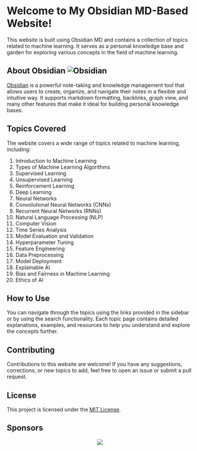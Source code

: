 # Welcome to My Obsidian MD-Based Website!


This website is built using Obsidian MD and contains a collection of topics related to machine learning. It serves as a personal knowledge base and garden for exploring various concepts in the field of machine learning.

## About Obsidian <img src = "" alt="Obsidian"/>

[Obsidian](https://obsidian.md/) is a powerful note-taking and knowledge management tool that allows users to create, organize, and navigate their notes in a flexible and intuitive way. It supports markdown formatting, backlinks, graph view, and many other features that make it ideal for building personal knowledge bases.

## Topics Covered

The website covers a wide range of topics related to machine learning, including:

1. Introduction to Machine Learning
2. Types of Machine Learning Algorithms
3. Supervised Learning
4. Unsupervised Learning
5. Reinforcement Learning
6. Deep Learning
7. Neural Networks
8. Convolutional Neural Networks (CNNs)
9. Recurrent Neural Networks (RNNs)
10. Natural Language Processing (NLP)
11. Computer Vision
12. Time Series Analysis
13. Model Evaluation and Validation
14. Hyperparameter Tuning
15. Feature Engineering
16. Data Preprocessing
17. Model Deployment
18. Explainable AI
19. Bias and Fairness in Machine Learning
20. Ethics of AI

## How to Use

You can navigate through the topics using the links provided in the sidebar or by using the search functionality. Each topic page contains detailed explanations, examples, and resources to help you understand and explore the concepts further.

## Contributing

Contributions to this website are welcome! If you have any suggestions, corrections, or new topics to add, feel free to open an issue or submit a pull request.

## License

This project is licensed under the [MIT License](LICENSE).



## Sponsors

<p align="center">
  <a href="https://github.com/sponsors/jackyzha0">
    <img src="https://cdn.jsdelivr.net/gh/jackyzha0/jackyzha0/sponsorkit/sponsors.svg" />
  </a>
</p>
